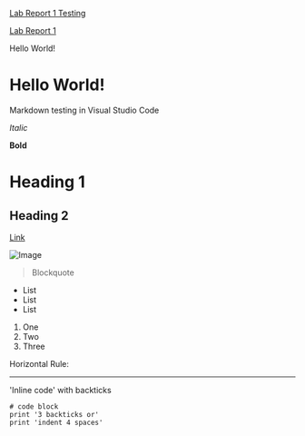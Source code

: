 [Lab Report 1 Testing](lab-report-1-week-2.html)

[Lab Report 1](https://vishaal-gaddipati.github.io/cse15l-lab-reports/lab-report-1-week-2.html)

Hello World!
# Hello World!
Markdown testing in Visual Studio Code

*Italic*

**Bold**

# Heading 1

## Heading 2

[Link](https://vishaal-gaddipati.github.io/cse15l-lab-reports/)

![Image](http://url/a.png)

> Blockquote

* List
* List
* List

1. One
2. Two
3. Three

Horizontal Rule:

---

'Inline code' with backticks
```
# code block
print '3 backticks or'
print 'indent 4 spaces'
```

